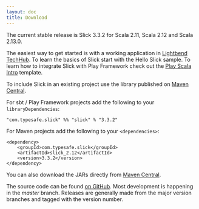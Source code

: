 ```yaml
---
layout: doc
title: Download
---
```


The current stable release is Slick 3.3.2 for Scala 2.11, Scala 2.12 and Scala 2.13.0.

The easiest way to get started is with a working application in [Lightbend TechHub](https://developer.lightbend.com/start/?group=slick). To learn the basics of Slick start with the Hello Slick sample. To learn how to integrate Slick with Play Framework check out the [Play Scala Intro](https://developer.lightbend.com/start/?group=slick&project=play-scala-slick-example) template.

To include Slick in an existing project use the library published on 
[Maven Central](http://search.maven.org/#search|ga|1|g%3A%22com.typesafe.slick%22).   

For sbt / Play Framework projects add the following to your `libraryDependencies`:

    "com.typesafe.slick" %% "slick" % "3.3.2"

For Maven projects add the following to your `<dependencies>`:

    <dependency>
        <groupId>com.typesafe.slick</groupId>
        <artifactId>slick_2.12</artifactId>
        <version>3.3.2</version>
    </dependency>

You can also download the JARs directly from
[Maven Central](http://search.maven.org/#search|ga|1|g%3A%22com.typesafe.slick%22).

The source code can be found [on GitHub](http://github.com/slick/slick).
Most development is happening in the *master* branch. Releases are generally made
from the major version branches and tagged with the version number.
